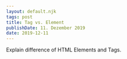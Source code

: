 ```yaml
---
layout: default.njk
tags: post
title: Tag vs. Element
publishDate: 11. Dezember 2019
date: 2019-12-11
---
```


Explain difference of HTML Elements and Tags.
